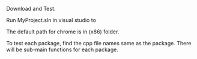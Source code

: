 Download and Test.

Run MyProject.sln in visual studio to 

The default path for chrome is in (x86) folder.

To test each package, find the cpp file names same as the package. There will be sub-main functions for each package.
